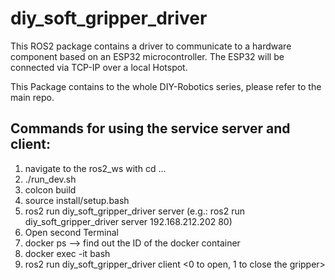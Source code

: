 # diy_soft_gripper_driver

This ROS2 package contains a driver to communicate to a hardware component based on an ESP32 microcontroller.
The ESP32 will be connected via TCP-IP over a local Hotspot.

This Package contains to the whole DIY-Robotics series, please refer to the main repo.



## Commands for using the service server and client:
1. navigate to the ros2_ws with cd ...
2. ./run_dev.sh
3. colcon build
4. source install/setup.bash
5. ros2 run diy_soft_gripper_driver server <IP-Adress> <Port> (e.g.: ros2 run diy_soft_gripper_driver server 192.168.212.202 80)
6. Open second Terminal
7. docker ps --> find out the ID of the docker container  
8. docker exec -it <Container ID> bash 
9. ros2 run diy_soft_gripper_driver client <0 to open, 1 to close the gripper>